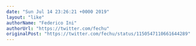```yaml
---
date: "Sun Jul 14 23:26:21 +0000 2019"
layout: "like"
authorName: "Federico Ini"
authorUrl: "https://twitter.com/fechu"
originalPost: "https://twitter.com/fechu/status/1150547110661644289"
---
```

